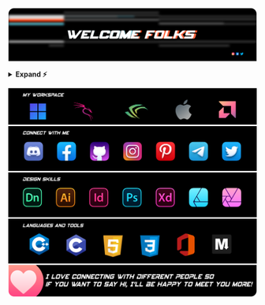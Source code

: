 ![Header image](https://raw.githubusercontent.com/karthik558/karthik558/master/assets/header.png)
<details>
<summary><b>Expand ⚡</summary>
<p align="center">
    <img alt = "SNAKE ANIMATION" src="https://github.com/karthik558/karthik558/blob/output/github-contribution-grid-snake.svg">
    <br>
    <img alt = "CURRENT STATS" src="https://github-readme-stats.vercel.app/api?username=karthik558&show_icons=true&count_private=true&line_height=25&title_color=42d9ff&icon_color=ee5f3c&text_color=fff&bg_color=000&hide_border=true" width="550" />
    <br>
    <img alt="CURRENT STREAK" src="https://github-readme-streak-stats.herokuapp.com/?user=karthik558&theme=shades-of-purple&hide_border=true&date_format=M%20j%5B%2C%20Y%5D&background=000&ring=a0ecff&currStreakNum=FF8136&fire=FF8136&sideNums=fff&dates=a0ecff&border=EF629F&stroke=a0ecff&currStreakLabel=EF629F&sideLabels=FF8136&line_height=20" width="550" />
    <br>
    <img alt="CONTRIBUTION GRAPH" src="https://activity-graph.herokuapp.com/graph?username=karthik558&theme=github-dark&hide_border=true&area=true&bg_color=000&color=fff&line=ff4246&point=a0ecff" width="550" />
</p>
</details>

![Workspace](https://raw.githubusercontent.com/karthik558/karthik558/master/assets/workspace.png)
<br>
<a href="https://gist.github.com/karthik558/4c488569d0cd59b7fcd9206cf63f3f2a">![Social Accounts](https://raw.githubusercontent.com/karthik558/karthik558/master/assets/connectwithme.png)</a>
<br>
![Design Skills](https://raw.githubusercontent.com/karthik558/karthik558/master/assets/designskills.png)
<br>
![Language Known](https://raw.githubusercontent.com/karthik558/karthik558/master/assets/languages.png)
<br>
![Footer image](https://raw.githubusercontent.com/karthik558/karthik558/master/assets/footer.png)
